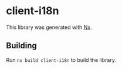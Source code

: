 # client-i18n

This library was generated with [Nx](https://nx.dev).

## Building

Run `nx build client-i18n` to build the library.
